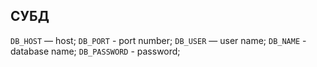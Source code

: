 ## СУБД

`DB_HOST` — host;
`DB_PORT` - port number;
`DB_USER` — user name;
`DB_NAME` - database name;
`DB_PASSWORD` - password;